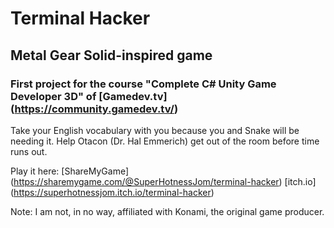 # Terminal Hacker
## Metal Gear Solid-inspired game
### First project for the course "Complete C# Unity Game Developer 3D" of [Gamedev.tv] (https://community.gamedev.tv/)

Take your English vocabulary with you because you and Snake will be needing it. Help Otacon (Dr. Hal Emmerich) get out of the room before time runs out.

Play it here:
[ShareMyGame] (https://sharemygame.com/@SuperHotnessJom/terminal-hacker)
[itch.io] (https://superhotnessjom.itch.io/terminal-hacker)



Note: I am not, in no way, affiliated with Konami, the original game producer.